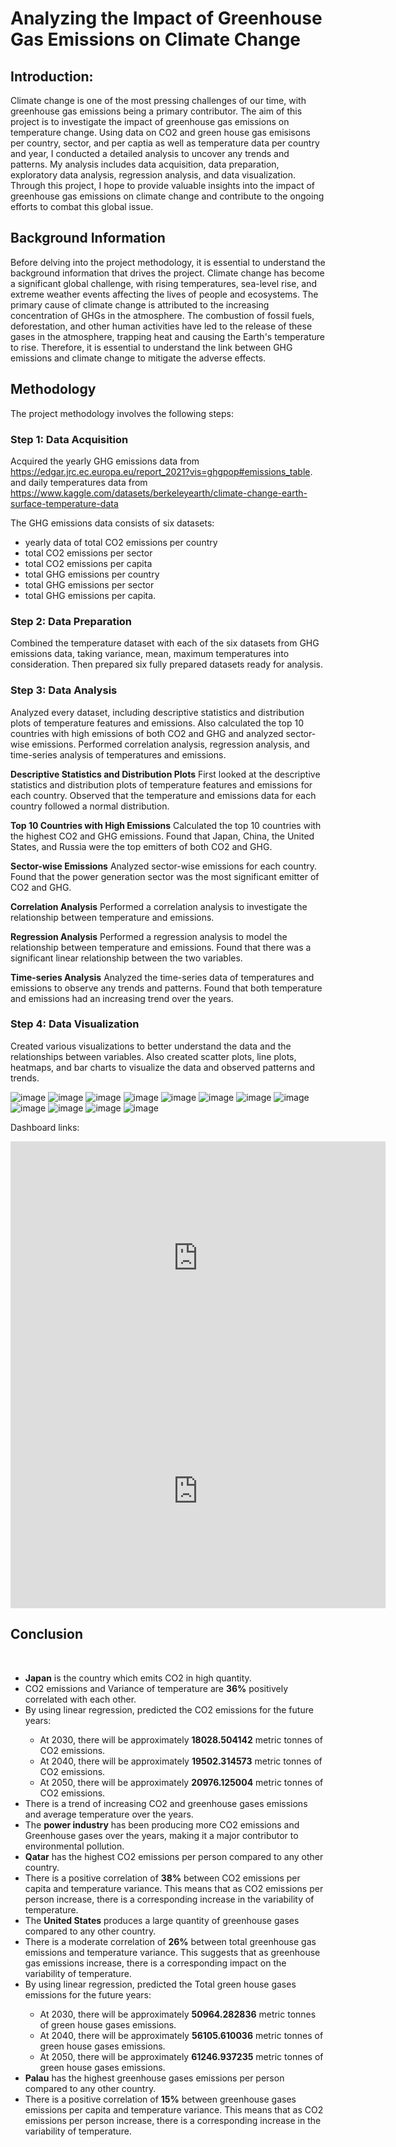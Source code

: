 # Analyzing the Impact of Greenhouse Gas Emissions on Climate Change

## Introduction:
Climate change is one of the most pressing challenges of our time, with greenhouse gas emissions being a primary contributor. The aim of this project is to investigate the impact of greenhouse gas emissions on temperature change. Using data on CO2 and green house gas emisisons per country, sector, and per captia as well as temperature data per country and year, I conducted a detailed analysis to uncover any trends and patterns. My analysis includes data acquisition, data preparation, exploratory data analysis, regression analysis, and data visualization. Through this project, I hope to provide valuable insights into the impact of greenhouse gas emissions on climate change and contribute to the ongoing efforts to combat this global issue.

## Background Information
Before delving into the project methodology, it is essential to understand the background information that drives the project. Climate change has become a significant global challenge, with rising temperatures, sea-level rise, and extreme weather events affecting the lives of people and ecosystems. The primary cause of climate change is attributed to the increasing concentration of GHGs in the atmosphere. The combustion of fossil fuels, deforestation, and other human activities have led to the release of these gases in the atmosphere, trapping heat and causing the Earth's temperature to rise. Therefore, it is essential to understand the link between GHG emissions and climate change to mitigate the adverse effects.

## Methodology
The project methodology involves the following steps:

### Step 1: Data Acquisition
Acquired the yearly GHG emissions data from https://edgar.jrc.ec.europa.eu/report_2021?vis=ghgpop#emissions_table.
and daily temperatures data from https://www.kaggle.com/datasets/berkeleyearth/climate-change-earth-surface-temperature-data

The GHG emissions data consists of six datasets: 
<ul>
    <li>yearly data of total CO2 emissions per country</li>
    <li>total CO2 emissions per sector</li>
    <li>total CO2 emissions per capita</li>
    <li>total GHG emissions per country</li>
    <li>total GHG emissions per sector</li>
    <li>total GHG emissions per capita.</li>
</ul>


### Step 2: Data Preparation
Combined the temperature dataset with each of the six datasets from GHG emissions data, taking variance, mean, maximum temperatures into consideration. Then prepared six fully prepared datasets ready for analysis.

### Step 3: Data Analysis
Analyzed every dataset, including descriptive statistics and distribution plots of temperature features and emissions. Also calculated the top 10 countries with high emissions of both CO2 and GHG and analyzed sector-wise emissions. Performed correlation analysis, regression analysis, and time-series analysis of temperatures and emissions.

**Descriptive Statistics and Distribution Plots**
First looked at the descriptive statistics and distribution plots of temperature features and emissions for each country. Observed that the temperature and emissions data for each country followed a normal distribution.

**Top 10 Countries with High Emissions**
Calculated the top 10 countries with the highest CO2 and GHG emissions. Found that Japan, China, the United States, and Russia were the top emitters of both CO2 and GHG.

**Sector-wise Emissions**
Analyzed sector-wise emissions for each country. Found that the power generation sector was the most significant emitter of CO2 and GHG.

**Correlation Analysis**
Performed a correlation analysis to investigate the relationship between temperature and emissions.

**Regression Analysis**
Performed a regression analysis to model the relationship between temperature and emissions. Found that there was a significant linear relationship between the two variables.

**Time-series Analysis**
Analyzed the time-series data of temperatures and emissions to observe any trends and patterns. Found that both temperature and emissions had an increasing trend over the years.

### Step 4: Data Visualization
Created various visualizations to better understand the data and the relationships between variables. Also created scatter plots, line plots, heatmaps, and bar charts to visualize the data and observed patterns and trends.

![image](https://github.com/ahmedshaik982/Impact-of-green-house-gases-emission-on-climate-change/assets/117965293/3c2e21f6-bd8a-4049-9d78-42354448626a)
![image](https://github.com/ahmedshaik982/Impact-of-green-house-gases-emission-on-climate-change/assets/117965293/7aec8856-1ee5-4af7-bb5e-ced96e51f258)
![image](https://github.com/ahmedshaik982/Impact-of-green-house-gases-emission-on-climate-change/assets/117965293/e31bb868-7210-4d1c-8e66-fc3938c4c7d8)
![image](https://github.com/ahmedshaik982/Impact-of-green-house-gases-emission-on-climate-change/assets/117965293/47d2e694-ea91-4c46-9189-acdea26545a1)
![image](https://github.com/ahmedshaik982/Impact-of-green-house-gases-emission-on-climate-change/assets/117965293/f8122c2e-a45a-4163-9224-6da3e754ae9c)
![image](https://github.com/ahmedshaik982/Impact-of-green-house-gases-emission-on-climate-change/assets/117965293/a8d98742-30e1-4898-ba1b-a22bf74f914c)
![image](https://github.com/ahmedshaik982/Impact-of-green-house-gases-emission-on-climate-change/assets/117965293/7b386dc7-3018-416b-aeb8-c671aedcd5d7)
![image](https://github.com/ahmedshaik982/Impact-of-green-house-gases-emission-on-climate-change/assets/117965293/dda65754-973b-4878-888b-8b26e6b0e0e1)
![image](https://github.com/ahmedshaik982/Impact-of-green-house-gases-emission-on-climate-change/assets/117965293/17a11ee8-7766-40a4-9956-96f13bc4f994)
![image](https://github.com/ahmedshaik982/Impact-of-green-house-gases-emission-on-climate-change/assets/117965293/915ae61b-a574-4613-bc9a-9b85d344595d)
![image](https://github.com/ahmedshaik982/Impact-of-green-house-gases-emission-on-climate-change/assets/117965293/f6c5974a-f697-4925-8032-401ae225f4a7)
![image](https://github.com/ahmedshaik982/Impact-of-green-house-gases-emission-on-climate-change/assets/117965293/e8dcaf5d-fee0-4894-a5f6-f11039d264d2)



Dashboard links:
<div><iframe title="co2_report" width="600" height="373.5" src="https://app.powerbi.com/view?r=eyJrIjoiNmYzYjEyM2EtMWNiYS00M2ExLTliNzItZWI1MzkzOTQ0MGFjIiwidCI6IjA0ODI4NGUzLTljYjYtNGE3ZC1iMjU0LTA3ZDQ3N2Y4YzgzMiJ9" frameborder="0" allowFullScreen="true"></iframe></div>

<iframe title="Report Section" width="600" height="373.5" src="https://app.powerbi.com/view?r=eyJrIjoiOWUwNzNiYTMtZWNjOS00M2JjLTllM2YtZTdhMWE4Yzg1MzRhIiwidCI6IjA0ODI4NGUzLTljYjYtNGE3ZC1iMjU0LTA3ZDQ3N2Y4YzgzMiJ9" frameborder="0" allowFullScreen="true"></iframe>

## Conclusion
<br>

<ul>
    <li><strong>Japan</strong> is the country which emits CO2 in high quantity.</li> 
    
<li>CO2 emissions and Variance of temperature are <strong>36%</strong> positively correlated with each other.</li>
    
<li>By using linear regression, predicted the CO2 emissions for the future years:</li>
<ul>
    
<li>At 2030, there will be approximately <strong>18028.504142</strong> metric tonnes of CO2 emissions.</li>
<li>At 2040, there will be approximately <strong>19502.314573</strong> metric tonnes of CO2 emissions.</li>
<li>At 2050, there will be approximately <strong>20976.125004</strong> metric tonnes of CO2 emissions.</li>
</ul>
<li>There is a trend of increasing CO2 and greenhouse gases emissions and average temperature over the years.</li>


<li>The <strong>power industry</strong> has been producing more CO2 emissions and Greenhouse gases over the years, making it a major contributor to environmental pollution.</li>

<li><strong>Qatar</strong> has the highest CO2 emissions per person compared to any other country.</li>


<li>There is a positive correlation of <strong>38%</strong> between CO2 emissions per capita and temperature variance. This means that as CO2 emissions per person increase, there is a corresponding increase in the variability of temperature.</li>


<li>The <strong>United States</strong> produces a large quantity of greenhouse gases compared to any other country.</li>

<li>There is a moderate correlation of <strong>26%</strong> between total greenhouse gas emissions and temperature variance. This suggests that as greenhouse gas emissions increase, there is a corresponding impact on the variability of temperature.</li>

<li>By using linear regression, predicted the Total green house gases emissions for the future years:</li>
<ul>
<li>At 2030, there will be approximately <strong>50964.282836</strong> metric tonnes of green house gases emissions.</li>
<li>At 2040, there will be approximately <strong>56105.610036</strong> metric tonnes of green house gases emissions.</li>
<li>At 2050, there will be approximately <strong>61246.937235</strong> metric tonnes of green house gases emissions.</li>
    </ul>
<li><strong>Palau</strong> has the highest greenhouse gases emissions per person compared to any other country.</li>

<li>There is a positive correlation of <strong>15%</strong> between greenhouse gases emissions per capita and temperature variance. This means that as CO2 emissions per person increase, there is a corresponding increase in the variability of temperature.</li>


</ul>



